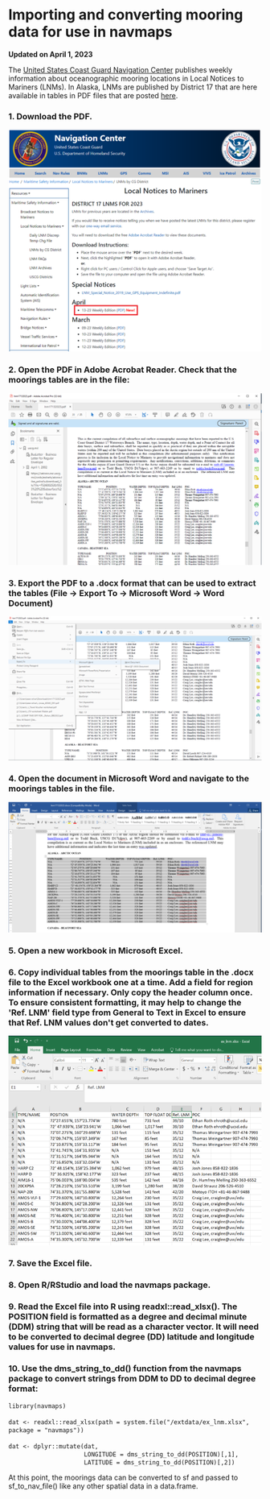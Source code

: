 # Importing and converting mooring data for use in navmaps
**Updated on April 1, 2023**

The [United States Coast Guard Navigation Center](https://www.navcen.uscg.gov/) publishes weekly information about oceanographic mooring locations in Local Notices to Mariners (LNMs). In Alaska, LNMs are published by District 17 that are here available in tables in PDF files that are posted [here](https://www.navcen.uscg.gov/local-notices-to-mariners?district=17+0&subdistrict=n).


### 1. Download the PDF.

![](./assets/lnm_0.png)

### 2. Open the PDF in Adobe Acrobat Reader. Check that the moorings tables are in the file:

![](./assets/lnm_1.png)

### 3. Export the PDF to a .docx format that can be used to extract the tables (File -> Export To -> Microsoft Word -> Word Document)

![](./assets/lnm_2.png)

### 4. Open the document in Microsoft Word and navigate to the moorings tables in the file.

![](./assets/lnm_3.png)

### 5. Open a new workbook in Microsoft Excel.
### 6. Copy individual tables from the moorings table in the .docx file to the Excel workbook one at a time. Add a field for region information if necessary. Only copy the header column once. To ensure consistent formatting, it may help to change the 'Ref. LNM' field type from General to Text in Excel to ensure that Ref. LNM values don't get converted to dates.

![](./assets/lnm_4.png)

### 7. Save the Excel file.
### 8. Open R/RStudio and load the navmaps package.
### 9. Read the Excel file into R using readxl::read_xlsx(). The POSITION field is formatted as a degree and decimal minute (DDM) string that will be read as a character vector. It will need to be converted to decimal degree (DD) latitude and longitude values for use in navmaps.
### 10. Use the dms_string_to_dd() function from the navmaps package to convert strings from DDM to DD to decimal degree format:

```
library(navmaps)

dat <- readxl::read_xlsx(path = system.file("/extdata/ex_lnm.xlsx", package = "navmaps"))

dat <- dplyr::mutate(dat,
                     LONGITUDE = dms_string_to_dd(POSITION)[,1],
                     LATITUDE = dms_string_to_dd(POSITION)[,2])
```

At this point, the moorings data can be converted to sf and passed to sf_to_nav_file() like any other spatial data in a data.frame.